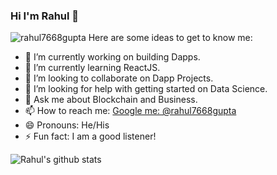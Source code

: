 ### Hi I'm Rahul 👋
<img src="https://komarev.com/ghpvc/?username=rahul7668gupta&label=Views&color=blue&style=plastic" alt="rahul7668gupta" />
<!--
**rahul7668gupta/rahul7668gupta** is a ✨ _special_ ✨ repository because its `README.md` (this file) appears on your GitHub profile.
-->
Here are some ideas to get to know me:

- 🔭 I’m currently working on building Dapps.
- 🌱 I’m currently learning ReactJS.
- 👯 I’m looking to collaborate on Dapp Projects.
- 🤔 I’m looking for help with getting started on Data Science.
- 💬 Ask me about Blockchain and Business.
- 📫 How to reach me: [Google me: @rahul7668gupta](https://www.google.com/search?q=rahul7668gupta)
- 😄 Pronouns: He/His
- ⚡ Fun fact: I am a good listener!

![Rahul's github stats](https://github-readme-stats.vercel.app/api?username=rahul7668gupta)
